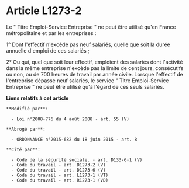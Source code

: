 # Article L1273-2

Le " Titre Emploi-Service Entreprise " ne peut être utilisé qu'en France métropolitaine et par les entreprises : 

1° Dont l'effectif n'excède pas neuf salariés, quelle que soit la durée annuelle d'emploi de ces salariés ; 

2° Ou qui, quel que soit leur effectif, emploient des salariés dont l'activité dans la même entreprise n'excède pas la limite
de cent jours, consécutifs ou non, ou de 700 heures de travail par année civile. Lorsque l'effectif de l'entreprise dépasse
neuf salariés, le service " Titre Emploi-Service Entreprise " ne peut être utilisé qu'à l'égard de ces seuls salariés.

**Liens relatifs à cet article**

	**Modifié par**:

	  - Loi n°2008-776 du 4 août 2008 - art. 55 (V)

	**Abrogé par**:

	  - ORDONNANCE n°2015-682 du 18 juin 2015 - art. 8

	**Cité par**:

	  - Code de la sécurité sociale. - art. D133-6-1 (V)
	  - Code du travail - art. D1273-2 (V)
	  - Code du travail - art. D1273-6 (V)
	  - Code du travail - art. L1273-1 (VT)
	  - Code du travail - art. R1273-1 (VD)
